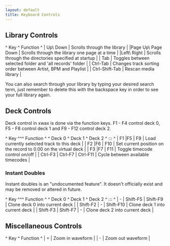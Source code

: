 ```yaml
---
layout: default
title: Keyboard Controls
---
```


## Library Controls

^  Key  ^  Function  ^
| Up\\ Down  | Scrolls through the library  |
|Page Up\\ Page Down  | Scrolls through the library one page at a time  |
|Left\\ Right  | Scrolls through the directories specified at startup  |
| Tab  | Toggles between selected folder and 'all records' folder  |
| Ctrl-Tab  | Changes track sorting order between Artist, BPM and Playlist  |
| Ctrl-Shift-Tab  | Rescan media library  |

You can also search through your library by typing your desired search term, just remember to delete this with the backspace key in order to see your full library again.


## Deck Controls

Deck control in xwax is done via the function keys. F1 - F4 control deck 0, F5 - F8 control deck 1 and F9 - F12 control deck 2.

^  Key  ^^^  Function  ^
^ Deck 0  ^ Deck 1  ^ Deck 2  ^	::: ^
| F1  |F5  | F9  | Load currently selected track to this deck  |
| F2  |F6  | F10  | Set current position on the record to 0.00 on the virtual deck  |
| F3  |F7  | F11  | Toggle timecode control on/off  |
| Ctrl-F3  | Ctrl-F7  | Ctrl-F11  | Cycle between available timecodes  |


### Instant Doubles

Instant doubles is an "undocumented feature". It doesn't officially exist and may be removed or altered in future.

^  Key  ^^^  Function  ^
^ Deck 0  ^ Deck 1  ^ Deck 2  ^	::: ^
|  -  | Shift-F5  | Shift-F9  | Clone deck 0 into current deck  |
| Shift-F2  |  -  | Shift-F10  | Clone deck 1 into current deck  |
| Shift-F3  | Shift-F7  |  -  | Clone deck 2 into current deck  |


## Miscellaneous Controls

^  Key  ^  Function  ^
| =  | Zoom in waveform  |
| -  | Zoom out waveform  |
